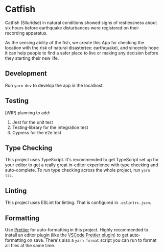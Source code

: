 # Catfish

Catfish (Siluridse) in natural conditions showed signs of restlessness about six hours before earthquake disturbances were registered on their recording apparatus.

As the sensing ability of the fish, we create this App for checking the location with the risk of natural disaster(ex: earthquake), and sincerely hope it can help people to find a safer place to live or making any decision before they starting their new life.

## Development

Run `yarn dev` to develop the app in the localhost.

## Testing

[WIP] planning to add:

1. Jest for the unit test
2. Testing-library for the integration test
3. Cypress for the e2e test

## Type Checking

This project uses TypeScript. It's recommended to get TypeScript set up for your editor to get a really great in-editor experience with type checking and auto-complete. To run type checking across the whole project, run `yarn tsc`.

## Linting

This project uses ESLint for linting. That is configured in `.eslintrc.json`.

## Formatting

Use [Prettier](https://prettier.io/) for auto-formatting in this project. Highly recommended to install an editor plugin (like the [VSCode Prettier plugin](https://marketplace.visualstudio.com/items?itemName=esbenp.prettier-vscode)) to get auto-formatting on save. There's also a `yarn format` script you can run to format all files at the same time.
